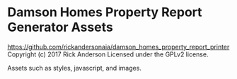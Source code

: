 # Damson Homes Property Report Generator Assets #
https://github.com/rickandersonaia/damson_homes_property_report_printer
Copyright (c) 2017 Rick Anderson
Licensed under the GPLv2 license.

Assets such as styles, javascript, and images.